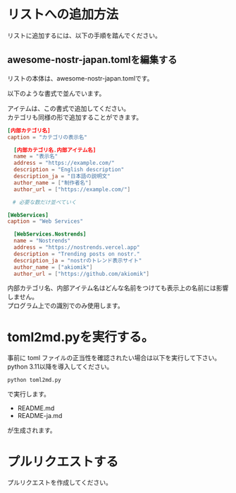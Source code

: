 # リストへの追加方法
リストに追加するには、以下の手順を踏んでください。

## awesome-nostr-japan.tomlを編集する
リストの本体は、awesome-nostr-japan.tomlです。

以下のような書式で並んでいます。

アイテムは、この書式で追加してください。  
カテゴリも同様の形で追加することができます。

```toml
[内部カテゴリ名]
caption = "カテゴリの表示名"

  [内部カテゴリ名.内部アイテム名]
  name = "表示名"
  address = "https://example.com/"
  description = "English description"
  description_ja = "日本語の説明文"
  author_name = ["制作者名"]
  author_url = ["https://example.com/"]

　# 必要な数だけ並べていく

[WebServices]
caption = "Web Services"

  [WebServices.Nostrends]
  name = "Nostrends"
  address = "https://nostrends.vercel.app"
  description = "Trending posts on nostr."
  description_ja = "nostrのトレンド表示サイト"
  author_name = ["akiomik"]
  author_url = ["https://github.com/akiomik"]
```

内部カテゴリ名、内部アイテム名はどんな名前をつけても表示上の名前には影響しません。  
プログラム上での識別でのみ使用します。

# toml2md.pyを実行する。
事前に toml ファイルの正当性を確認されたい場合は以下を実行して下さい。
python 3.11以降を導入してください。

`python toml2md.py`

で実行します。

+ README.md
+ README-ja.md

が生成されます。

# プルリクエストする
プルリクエストを作成してください。
